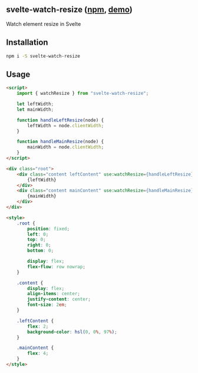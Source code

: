 ## svelte-watch-resize ([npm](https://www.npmjs.com/package/svelte-watch-resize), [demo](https://svelte.dev/repl/76389084c0e241e8b1e5bd910897c468))
Watch element resize in Svelte

## Installation

```bash
npm i -S svelte-watch-resize
```

## Usage

```html
<script>
    import { watchResize } from "svelte-watch-resize";

    let leftWidth;
    let mainWidth;

    function handleLeftResize(node) {
        leftWidth = node.clientWidth;
    }

    function handleMainResize(node) {
        mainWidth = node.clientWidth;
    }
</script>

<div class="root">
    <div class="content leftContent" use:watchResize={handleLeftResize}>
        {leftWidth}
    </div>
    <div class="content mainContent" use:watchResize={handleMainResize}>
        {mainWidth}
    </div>
</div>

<style>
    .root {
        position: fixed;
        left: 0;
        top: 0;
        right: 0;
        bottom: 0;

        display: flex;
        flex-flow: row nowrap;
    }

    .content {
        display: flex;
        align-items: center;
        justify-content: center;
        font-size: 2em;
    }

    .leftContent {
        flex: 2;
        background-color: hsl(0, 0%, 97%);
    }

    .mainContent {
        flex: 4;
    }
</style>
```
